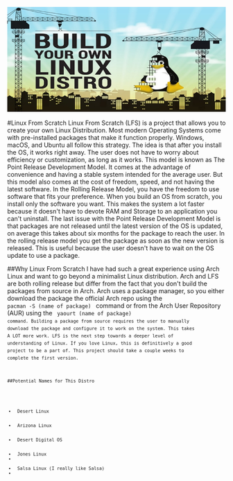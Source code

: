 ![Linux From Scratch](lfs.jpg)

#Linux From Scratch
Linux From Scratch (LFS) is a project that allows you to create your own Linux Distribution. Most modern Operating Systems come with pre-installed packages that make it function properly. Windows, macOS, and Ubuntu all follow this strategy. The idea is that after you install the OS, it works right away. The user does not have to worry about efficiency or customization, as long as it works. This model is known as The Point Release Development Model. It comes at the advantage of convenience and having a stable system intended for the average user. But this model also comes at the cost of freedom, speed, and not having the latest software. In the Rolling Release Model, you have the freedom to use software that fits your preference. When you build an OS from scratch, you install only the software you want. This makes the system a lot faster because it doesn't have to devote RAM and Storage to an application you can't uninstall. The last issue with the Point Release Development Model is that packages are not released until the latest version of the OS is updated, on average this takes about six months for the package to reach the user. In the rolling release model you get the package as soon as the new version is released. This is useful because the user doesn't have to wait on the OS update to use a package.            

##Why Linux From Scratch
I have had such a great experience using Arch Linux and want to go beyond a minimalist Linux distribution. Arch and LFS are both rolling release but differ from the fact that you don't build the packages from source in Arch. Arch uses a package manager, so you either download the package the official Arch repo using the <code> pacman -S (name of package) </code> command or from the Arch User Repository (AUR) using the <code> yaourt (name of package) <code> command. Building a package from source requires the user to manually download the package and configure it to work on the system. This takes A LOT more work. LFS is the next step towards a deeper level of understanding of Linux. If you love Linux, this is definitively a good project to be a part of. This project should take a couple weeks to complete the first version.

##Potential Names for This Distro
<ul>
  <li> Desert Linux </li>
  <li> Arizona Linux </li>
  <li> Desert Digital OS</li>
  <li> Jones Linux <li>
  <li> Salsa Linux (I really like Salsa) <li>  
</ul>
